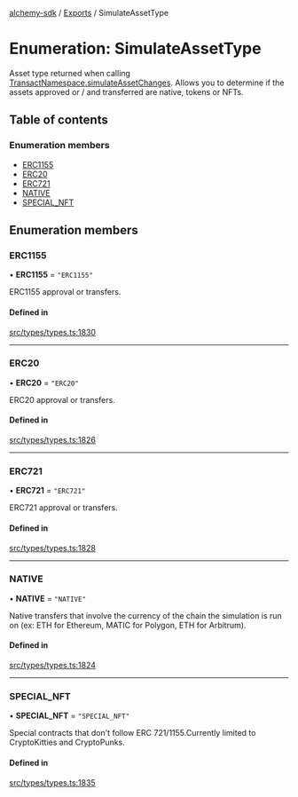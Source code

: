 [alchemy-sdk](../README.md) / [Exports](../modules.md) / SimulateAssetType

# Enumeration: SimulateAssetType

Asset type returned when calling [TransactNamespace.simulateAssetChanges](../classes/TransactNamespace.md#simulateassetchanges).
Allows you to determine if the assets approved or / and transferred are
native, tokens or NFTs.

## Table of contents

### Enumeration members

- [ERC1155](SimulateAssetType.md#erc1155)
- [ERC20](SimulateAssetType.md#erc20)
- [ERC721](SimulateAssetType.md#erc721)
- [NATIVE](SimulateAssetType.md#native)
- [SPECIAL\_NFT](SimulateAssetType.md#special_nft)

## Enumeration members

### ERC1155

• **ERC1155** = `"ERC1155"`

ERC1155 approval or transfers.

#### Defined in

[src/types/types.ts:1830](https://github.com/alchemyplatform/alchemy-sdk-js/blob/f2b072e/src/types/types.ts#L1830)

___

### ERC20

• **ERC20** = `"ERC20"`

ERC20 approval or transfers.

#### Defined in

[src/types/types.ts:1826](https://github.com/alchemyplatform/alchemy-sdk-js/blob/f2b072e/src/types/types.ts#L1826)

___

### ERC721

• **ERC721** = `"ERC721"`

ERC721 approval or transfers.

#### Defined in

[src/types/types.ts:1828](https://github.com/alchemyplatform/alchemy-sdk-js/blob/f2b072e/src/types/types.ts#L1828)

___

### NATIVE

• **NATIVE** = `"NATIVE"`

Native transfers that involve the currency of the chain the simulation is
run on (ex: ETH for Ethereum, MATIC for Polygon, ETH for Arbitrum).

#### Defined in

[src/types/types.ts:1824](https://github.com/alchemyplatform/alchemy-sdk-js/blob/f2b072e/src/types/types.ts#L1824)

___

### SPECIAL\_NFT

• **SPECIAL\_NFT** = `"SPECIAL_NFT"`

Special contracts that don't follow ERC 721/1155.Currently limited to
CryptoKitties and CryptoPunks.

#### Defined in

[src/types/types.ts:1835](https://github.com/alchemyplatform/alchemy-sdk-js/blob/f2b072e/src/types/types.ts#L1835)
